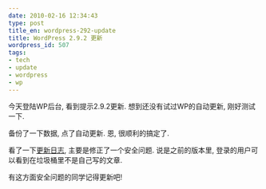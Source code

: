 ```yaml
---
date: 2010-02-16 12:34:43
type: post
title_en: wordpress-292-update
title: WordPress 2.9.2 更新
wordpress_id: 507
tags:
- tech
- update
- wordpress
- wp
---
```


今天登陆WP后台, 看到提示2.9.2更新. 想到还没有试过WP的自动更新, 刚好测试一下.

备份了一下数据, 点了自动更新. 恩, 很顺利的搞定了.

看了一下[更新日志](http://wordpress.org/development/2010/02/wordpress-2-9-2/), 主要是修正了一个安全问题. 说是之前的版本里, 登录的用户可以看到在垃圾桶里不是自己写的文章.

有这方面安全问题的同学记得更新吧!
